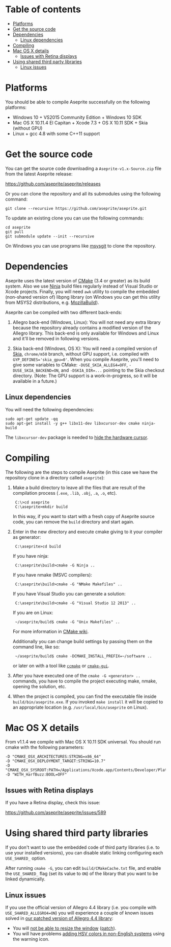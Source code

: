# Table of contents

* [Platforms](#platforms)
* [Get the source code](#get-the-source-code)
* [Dependencies](#dependencies)
  * [Linux dependencies](#linux-dependencies)
* [Compiling](#compiling)
* [Mac OS X details](#mac-os-x-details)
  * [Issues with Retina displays](#issues-with-retina-displays)
* [Using shared third party libraries](#using-shared-third-party-libraries)
  * [Linux issues](#linux-issues)

# Platforms

You should be able to compile Aseprite successfully on the following
platforms:

* Windows 10 + VS2015 Community Edition + Windows 10 SDK
* Mac OS X 10.11.4 El Capitan + Xcode 7.3 + OS X 10.11 SDK + Skia (without GPU)
* Linux + gcc 4.8 with some C++11 support

# Get the source code

You can get the source code downloading a `Aseprite-v1.x-Source.zip`
file from the latest Aseprite release:

https://github.com/aseprite/aseprite/releases

Or you can clone the repository and all its submodules using the
following command:

    git clone --recursive https://github.com/aseprite/aseprite.git

To update an existing clone you can use the following commands:

    cd aseprite
    git pull
    git submodule update --init --recursive

On Windows you can use programs like
[msysgit](http://msysgit.github.io/) to clone the repository.

# Dependencies

Aseprite uses the latest version of [CMake](http://www.cmake.org/)
(3.4 or greater) as its build system. Also we use
[Ninja](https://ninja-build.org) build files regularly instead of
Visual Studio or Xcode projects. Finally, you will need `awk` utility
to compile the embedded (non-shared version of) libpng library (on
Windows you can get this utility from MSYS2 distributions,
e.g. [MozillaBuild](https://wiki.mozilla.org/MozillaBuild)).

Aseprite can be compiled with two different back-ends:

1. Allegro back-end (Windows, Linux): You will not need any extra
   library because the repository already contains a modified version
   of the Allegro library. This back-end is only available for Windows
   and Linux and it'll be removed in following versions.

2. Skia back-end (Windows, OS X): You will need a compiled version of
   [Skia](http://skia.org/), `chrome/m50` branch, without GPU support,
   i.e.  compiled with `GYP_DEFINES='skia_gpu=0'`. When you compile
   Aseprite, you'll need to give some variables to CMake:
   `-DUSE_SKIA_ALLEG4=OFF`, `-DUSE_SKIA_BACKEND=ON`, and
   `-DSKIA_DIR=...` pointing to the Skia checkout directory. (Note:
   The GPU support is a work-in-progress, so it will be available in a
   future.)

## Linux dependencies

You will need the following dependencies:

    sudo apt-get update -qq
    sudo apt-get install -y g++ libx11-dev libxcursor-dev cmake ninja-build

The `libxcursor-dev` package is needed to
[hide the hardware cursor](https://github.com/aseprite/aseprite/issues/913).

# Compiling

The following are the steps to compile Aseprite (in this case we have
the repository clone in a directory called `aseprite`):

1. Make a build directory to leave all the files that are result of
   the compilation process (`.exe`, `.lib`, `.obj`, `.a`, `.o`, etc).

        C:\>cd aseprite
        C:\aseprite>mkdir build

   In this way, if you want to start with a fresh copy of Aseprite
   source code, you can remove the `build` directory and start again.

2. Enter in the new directory and execute cmake giving to it
   your compiler as generator:

        C:\aseprite>cd build

   If you have ninja:

        C:\aseprite\build>cmake -G Ninja ..

   If you have nmake (MSVC compilers):

        C:\aseprite\build>cmake -G "NMake Makefiles" ..

   If you have Visual Studio you can generate a solution:

        C:\aseprite\build>cmake -G "Visual Studio 12 2013" ..

   If you are on Linux:

        ~/aseprite/build$ cmake -G "Unix Makefiles" ..

   For more information in [CMake wiki](http://www.vtk.org/Wiki/CMake_Generator_Specific_Information).

   Additionally you can change build settings by passing them on the
   command line, like so:

        ~/aseprite/build$ cmake -DCMAKE_INSTALL_PREFIX=~/software ..

   or later on with a tool like
   [`ccmake`](https://cmake.org/cmake/help/latest/manual/ccmake.1.html)
   or
   [`cmake-gui`](https://cmake.org/cmake/help/latest/manual/cmake-gui.1.html).

3. After you have executed one of the `cmake -G <generator> ..`
   commands, you have to compile the project executing make, nmake,
   opening the solution, etc.

4. When the project is compiled, you can find the executable file
   inside `build/bin/aseprite.exe`. If you invoked `make install` it
   will be copied to an appropriate location
   (e.g. `/usr/local/bin/aseprite` on Linux).

# Mac OS X details

From v1.1.4 we compile with Mac OS X 10.11 SDK universal. You should
run cmake with the following parameters:

    -D "CMAKE_OSX_ARCHITECTURES:STRING=x86_64"
    -D "CMAKE_OSX_DEPLOYMENT_TARGET:STRING=10.7"
    -D "CMAKE_OSX_SYSROOT:PATH=/Applications/Xcode.app/Contents/Developer/Platforms/MacOSX.platform/Developer/SDKs/MacOSX10.11.sdk"
    -D "WITH_HarfBuzz:BOOL=OFF"

## Issues with Retina displays

If you have a Retina display, check this issue:

  https://github.com/aseprite/aseprite/issues/589

# Using shared third party libraries

If you don't want to use the embedded code of third party libraries
(i.e. to use your installed versions), you can disable static linking
configuring each `USE_SHARED_` option.

After running `cmake -G`, you can edit `build/CMakeCache.txt` file,
and enable the `USE_SHARED_` flag (set its value to `ON`) of the
library that you want to be linked dynamically.

## Linux issues

If you use the official version of Allegro 4.4 library (i.e. you
compile with `USE_SHARED_ALLEGRO4=ON`) you will experience a couple of
known issues solved in
[our patched version of Allegro 4.4 library](https://github.com/aseprite/aseprite/tree/master/src/allegro):

* You will
  [not be able to resize the window](https://github.com/aseprite/aseprite/issues/192)
  ([patch](https://github.com/aseprite/aseprite/commit/920f6275d55113507121afcbcda80adb44cc0563)).
* You will have problems
  [adding HSV colors in non-English systems](https://github.com/aseprite/aseprite/commit/27b55030e26e93c5e8d9e7e21206c8709d46ff22)
  using the warning icon.
